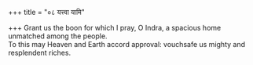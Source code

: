 +++
title = "०८ यत्त्वा यामि"

+++
Grant us the boon for which I pray, O Indra, a spacious home unmatched among the people.  
     To this may Heaven and Earth accord approval: vouchsafe us mighty and resplendent riches.
